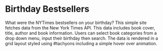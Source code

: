 # Birthday Bestsellers

What were the NYTimes bestsellers on your birthday? This simple site fetches data from the New York Times API. This data includes book cover, title, author and book information. Users can select book categories from a drop down menu, input their birthday then search. The data is rendered in a grid layout styled using #tachyons including a simple hover over animation.
